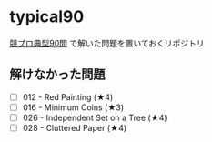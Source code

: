 # typical90

[競プロ典型90問](https://atcoder.jp/contests/typical90?lang=ja) で解いた問題を置いておくリポジトリ

## 解けなかった問題
- [ ] 012 - Red Painting (★4)
- [ ] 016 - Minimum Coins (★3)
- [ ] 026 - Independent Set on a Tree (★4)
- [ ] 028 - Cluttered Paper (★4)
